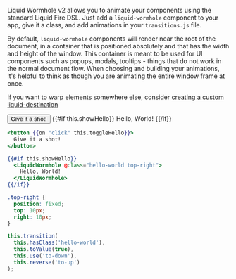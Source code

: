 Liquid Wormhole v2 allows you to animate your components using the standard
Liquid Fire DSL. Just add a `liquid-wormhole` component to your app, give it a
class, and add animations in your `transitions.js` file.

By default, `liquid-wormhole` components will render near the root of the
document, in a container that is positioned absolutely and that has the width
and height of the window. This container is meant to be used for UI components
such as popups, modals, tooltips - things that do not work in the normal
document flow. When choosing and building your animations, it's helpful to
think as though you are animating the entire window frame at once.

If you want to warp elements somewhere else, consider
<a href="/docs/destinations">creating a custom liquid-destination</a>

<div class="example-button-container">
  <button {{on "click" this.toggleHello}} id="hello-world-button" class="btn btn-primary btn-embossed">
    Give it a shot!
  </button>
  {{#if this.showHello}}
    <LiquidWormhole @class="hello-world notification top-right">
      Hello, World!
    </LiquidWormhole>
  {{/if}}
</div>

```hbs
<button {{on "click" this.toggleHello}}>
  Give it a shot!
</button>

{{#if this.showHello}}
  <LiquidWormhole @class="hello-world top-right">
    Hello, World!
  </LiquidWormhole>
{{/if}}
```

```scss
.top-right {
  position: fixed;
  top: 10px;
  right: 10px;
}
```

```js
this.transition(
  this.hasClass('hello-world'),
  this.toValue(true),
  this.use('to-down'),
  this.reverse('to-up')
);
```
